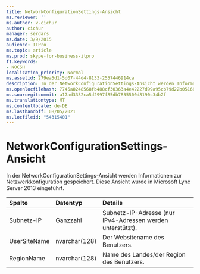 ```yaml
---
title: NetworkConfigurationSettings-Ansicht
ms.reviewer: ''
ms.author: v-cichur
author: cichur
manager: serdars
ms.date: 3/9/2015
audience: ITPro
ms.topic: article
ms.prod: skype-for-business-itpro
f1.keywords:
- NOCSH
localization_priority: Normal
ms.assetid: 279ea5d1-5d07-44d4-8133-2557446914ca
description: In der NetworkConfigurationSettings-Ansicht werden Informationen zur Netzwerkkonfiguration gespeichert. Diese Ansicht wurde in Microsoft Lync Server 2013 eingeführt.
ms.openlocfilehash: 7745a8248568fb488cf30363a4e42227d99a95cb79d22b05168a19a7e9e89829
ms.sourcegitcommit: a17ad3332ca5d2997f85db7835500d8190c34b2f
ms.translationtype: MT
ms.contentlocale: de-DE
ms.lasthandoff: 08/05/2021
ms.locfileid: "54315401"
---
```

# <a name="networkconfigurationsettings-view"></a>NetworkConfigurationSettings-Ansicht
 
In der NetworkConfigurationSettings-Ansicht werden Informationen zur Netzwerkkonfiguration gespeichert. Diese Ansicht wurde in Microsoft Lync Server 2013 eingeführt.
  
|**Spalte**|**Datentyp**|**Details**|
|:-----|:-----|:-----|
|Subnetz-IP  <br/> |Ganzzahl  <br/> |Subnetz-IP-Adresse (nur IPv4-Adressen werden unterstützt).  <br/> |
|UserSiteName  <br/> |nvarchar(128)  <br/> |Der Websitename des Benutzers.  <br/> |
|RegionName  <br/> |nvarchar(128)  <br/> |Name des Landes/der Region des Benutzers.  <br/> |
   

